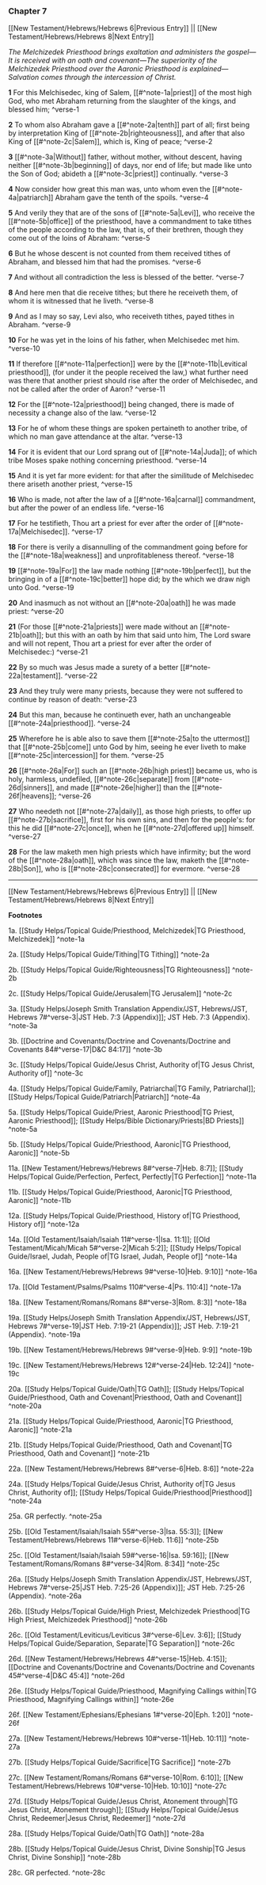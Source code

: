 ### Chapter 7

[[New Testament/Hebrews/Hebrews 6|Previous Entry]]  ||  [[New Testament/Hebrews/Hebrews 8|Next Entry]]

*The Melchizedek Priesthood brings exaltation and administers the gospel—It is received with an oath and covenant—The superiority of the Melchizedek Priesthood over the Aaronic Priesthood is explained—Salvation comes through the intercession of Christ.*

**1**  For this Melchisedec, king of Salem, [[#^note-1a|priest]] of the most high God, who met Abraham returning from the slaughter of the kings, and blessed him; ^verse-1

**2**  To whom also Abraham gave a [[#^note-2a|tenth]] part of all; first being by interpretation King of [[#^note-2b|righteousness]], and after that also King of [[#^note-2c|Salem]], which is, King of peace; ^verse-2

**3**  [[#^note-3a|Without]] father, without mother, without descent, having neither [[#^note-3b|beginning]] of days, nor end of life; but made like unto the Son of God; abideth a [[#^note-3c|priest]] continually. ^verse-3

**4**  Now consider how great this man was, unto whom even the [[#^note-4a|patriarch]] Abraham gave the tenth of the spoils. ^verse-4

**5**  And verily they that are of the sons of [[#^note-5a|Levi]], who receive the [[#^note-5b|office]] of the priesthood, have a commandment to take tithes of the people according to the law, that is, of their brethren, though they come out of the loins of Abraham: ^verse-5

**6**  But he whose descent is not counted from them received tithes of Abraham, and blessed him that had the promises. ^verse-6

**7**  And without all contradiction the less is blessed of the better. ^verse-7

**8**  And here men that die receive tithes; but there he receiveth them, of whom it is witnessed that he liveth. ^verse-8

**9**  And as I may so say, Levi also, who receiveth tithes, payed tithes in Abraham. ^verse-9

**10**  For he was yet in the loins of his father, when Melchisedec met him. ^verse-10

**11**  If therefore [[#^note-11a|perfection]] were by the [[#^note-11b|Levitical priesthood]], (for under it the people received the law,) what further need was there that another priest should rise after the order of Melchisedec, and not be called after the order of Aaron? ^verse-11

**12**  For the [[#^note-12a|priesthood]] being changed, there is made of necessity a change also of the law. ^verse-12

**13**  For he of whom these things are spoken pertaineth to another tribe, of which no man gave attendance at the altar. ^verse-13

**14**  For it is evident that our Lord sprang out of [[#^note-14a|Juda]]; of which tribe Moses spake nothing concerning priesthood. ^verse-14

**15**  And it is yet far more evident: for that after the similitude of Melchisedec there ariseth another priest, ^verse-15

**16**  Who is made, not after the law of a [[#^note-16a|carnal]] commandment, but after the power of an endless life. ^verse-16

**17**  For he testifieth, Thou art a priest for ever after the order of [[#^note-17a|Melchisedec]]. ^verse-17

**18**  For there is verily a disannulling of the commandment going before for the [[#^note-18a|weakness]] and unprofitableness thereof. ^verse-18

**19**  [[#^note-19a|For]] the law made nothing [[#^note-19b|perfect]], but the bringing in of a [[#^note-19c|better]] hope did; by the which we draw nigh unto God. ^verse-19

**20**  And inasmuch as not without an [[#^note-20a|oath]] he was made priest: ^verse-20

**21**  (For those [[#^note-21a|priests]] were made without an [[#^note-21b|oath]]; but this with an oath by him that said unto him, The Lord sware and will not repent, Thou art a priest for ever after the order of Melchisedec:) ^verse-21

**22**  By so much was Jesus made a surety of a better [[#^note-22a|testament]]. ^verse-22

**23**  And they truly were many priests, because they were not suffered to continue by reason of death: ^verse-23

**24**  But this man, because he continueth ever, hath an unchangeable [[#^note-24a|priesthood]]. ^verse-24

**25**  Wherefore he is able also to save them [[#^note-25a|to the uttermost]] that [[#^note-25b|come]] unto God by him, seeing he ever liveth to make [[#^note-25c|intercession]] for them. ^verse-25

**26**  [[#^note-26a|For]] such an [[#^note-26b|high priest]] became us, who is holy, harmless, undefiled, [[#^note-26c|separate]] from [[#^note-26d|sinners]], and made [[#^note-26e|higher]] than the [[#^note-26f|heavens]]; ^verse-26

**27**  Who needeth not [[#^note-27a|daily]], as those high priests, to offer up [[#^note-27b|sacrifice]], first for his own sins, and then for the people's: for this he did [[#^note-27c|once]], when he [[#^note-27d|offered up]] himself. ^verse-27

**28**  For the law maketh men high priests which have infirmity; but the word of the [[#^note-28a|oath]], which was since the law, maketh the [[#^note-28b|Son]], who is [[#^note-28c|consecrated]] for evermore. ^verse-28


---
[[New Testament/Hebrews/Hebrews 6|Previous Entry]]  ||  [[New Testament/Hebrews/Hebrews 8|Next Entry]]


**Footnotes**


1a. [[Study Helps/Topical Guide/Priesthood, Melchizedek|TG Priesthood, Melchizedek]] ^note-1a

2a. [[Study Helps/Topical Guide/Tithing|TG Tithing]] ^note-2a

2b. [[Study Helps/Topical Guide/Righteousness|TG Righteousness]] ^note-2b

2c. [[Study Helps/Topical Guide/Jerusalem|TG Jerusalem]] ^note-2c

3a. [[Study Helps/Joseph Smith Translation Appendix/JST, Hebrews/JST, Hebrews 7#^verse-3|JST Heb. 7:3 (Appendix)]]; JST Heb. 7:3 (Appendix). ^note-3a

3b. [[Doctrine and Covenants/Doctrine and Covenants/Doctrine and Covenants 84#^verse-17|D&C 84:17]] ^note-3b

3c. [[Study Helps/Topical Guide/Jesus Christ, Authority of|TG Jesus Christ, Authority of]] ^note-3c

4a. [[Study Helps/Topical Guide/Family, Patriarchal|TG Family, Patriarchal]]; [[Study Helps/Topical Guide/Patriarch|Patriarch]] ^note-4a

5a. [[Study Helps/Topical Guide/Priest, Aaronic Priesthood|TG Priest, Aaronic Priesthood]]; [[Study Helps/Bible Dictionary/Priests|BD Priests]] ^note-5a

5b. [[Study Helps/Topical Guide/Priesthood, Aaronic|TG Priesthood, Aaronic]] ^note-5b

11a. [[New Testament/Hebrews/Hebrews 8#^verse-7|Heb. 8:7]]; [[Study Helps/Topical Guide/Perfection, Perfect, Perfectly|TG Perfection]] ^note-11a

11b. [[Study Helps/Topical Guide/Priesthood, Aaronic|TG Priesthood, Aaronic]] ^note-11b

12a. [[Study Helps/Topical Guide/Priesthood, History of|TG Priesthood, History of]] ^note-12a

14a. [[Old Testament/Isaiah/Isaiah 11#^verse-1|Isa. 11:1]]; [[Old Testament/Micah/Micah 5#^verse-2|Micah 5:2]]; [[Study Helps/Topical Guide/Israel, Judah, People of|TG Israel, Judah, People of]] ^note-14a

16a. [[New Testament/Hebrews/Hebrews 9#^verse-10|Heb. 9:10]] ^note-16a

17a. [[Old Testament/Psalms/Psalms 110#^verse-4|Ps. 110:4]] ^note-17a

18a. [[New Testament/Romans/Romans 8#^verse-3|Rom. 8:3]] ^note-18a

19a. [[Study Helps/Joseph Smith Translation Appendix/JST, Hebrews/JST, Hebrews 7#^verse-19|JST Heb. 7:19-21 (Appendix)]]; JST Heb. 7:19-21 (Appendix). ^note-19a

19b. [[New Testament/Hebrews/Hebrews 9#^verse-9|Heb. 9:9]] ^note-19b

19c. [[New Testament/Hebrews/Hebrews 12#^verse-24|Heb. 12:24]] ^note-19c

20a. [[Study Helps/Topical Guide/Oath|TG Oath]]; [[Study Helps/Topical Guide/Priesthood, Oath and Covenant|Priesthood, Oath and Covenant]] ^note-20a

21a. [[Study Helps/Topical Guide/Priesthood, Aaronic|TG Priesthood, Aaronic]] ^note-21a

21b. [[Study Helps/Topical Guide/Priesthood, Oath and Covenant|TG Priesthood, Oath and Covenant]] ^note-21b

22a. [[New Testament/Hebrews/Hebrews 8#^verse-6|Heb. 8:6]] ^note-22a

24a. [[Study Helps/Topical Guide/Jesus Christ, Authority of|TG Jesus Christ, Authority of]]; [[Study Helps/Topical Guide/Priesthood|Priesthood]] ^note-24a

25a. GR perfectly. ^note-25a

25b. [[Old Testament/Isaiah/Isaiah 55#^verse-3|Isa. 55:3]]; [[New Testament/Hebrews/Hebrews 11#^verse-6|Heb. 11:6]] ^note-25b

25c. [[Old Testament/Isaiah/Isaiah 59#^verse-16|Isa. 59:16]]; [[New Testament/Romans/Romans 8#^verse-34|Rom. 8:34]] ^note-25c

26a. [[Study Helps/Joseph Smith Translation Appendix/JST, Hebrews/JST, Hebrews 7#^verse-25|JST Heb. 7:25-26 (Appendix)]]; JST Heb. 7:25-26 (Appendix). ^note-26a

26b. [[Study Helps/Topical Guide/High Priest, Melchizedek Priesthood|TG High Priest, Melchizedek Priesthood]] ^note-26b

26c. [[Old Testament/Leviticus/Leviticus 3#^verse-6|Lev. 3:6]]; [[Study Helps/Topical Guide/Separation, Separate|TG Separation]] ^note-26c

26d. [[New Testament/Hebrews/Hebrews 4#^verse-15|Heb. 4:15]]; [[Doctrine and Covenants/Doctrine and Covenants/Doctrine and Covenants 45#^verse-4|D&C 45:4]] ^note-26d

26e. [[Study Helps/Topical Guide/Priesthood, Magnifying Callings within|TG Priesthood, Magnifying Callings within]] ^note-26e

26f. [[New Testament/Ephesians/Ephesians 1#^verse-20|Eph. 1:20]] ^note-26f

27a. [[New Testament/Hebrews/Hebrews 10#^verse-11|Heb. 10:11]] ^note-27a

27b. [[Study Helps/Topical Guide/Sacrifice|TG Sacrifice]] ^note-27b

27c. [[New Testament/Romans/Romans 6#^verse-10|Rom. 6:10]]; [[New Testament/Hebrews/Hebrews 10#^verse-10|Heb. 10:10]] ^note-27c

27d. [[Study Helps/Topical Guide/Jesus Christ, Atonement through|TG Jesus Christ, Atonement through]]; [[Study Helps/Topical Guide/Jesus Christ, Redeemer|Jesus Christ, Redeemer]] ^note-27d

28a. [[Study Helps/Topical Guide/Oath|TG Oath]] ^note-28a

28b. [[Study Helps/Topical Guide/Jesus Christ, Divine Sonship|TG Jesus Christ, Divine Sonship]] ^note-28b

28c. GR perfected. ^note-28c